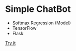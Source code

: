 # Simple ChatBot

* Softmax Regression (Model)
* TensorFlow
* Flask

[Try it](http://chatbot-659299.herokuapp.com/)
